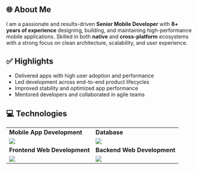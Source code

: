 <link rel="stylesheet" type="text/css" href="style.css">

## 🌐 About Me
I am a passionate and results-driven **Senior Mobile Developer** with **8+ years of experience** designing, building, and maintaining high-performance mobile applications. Skilled in both **native** and **cross-platform** ecosystems with a strong focus on clean architecture, scalability, and user experience.

## ✅ Highlights
- Delivered apps with high user adoption and performance
- Led development across end-to-end product lifecycles
- Improved stability and optimized app performance
- Mentored developers and collaborated in agile teams

## 💻 Technologies
 
<table>
<tr>
	<td><strong>Mobile App Development</strong></td>
	<td><strong>Database</strong></td>
</tr>
<tr>
	<td><img src = "https://skillicons.dev/icons?i=js,flutter,java,dart,kotlin&theme=dark"></td>
	<td><img src = "https://skillicons.dev/icons?i=postgres,mongodb,firebase,supabase,sqlite&theme=dark"></td>
</tr>
<tr>
	<td><strong>Frontend Web Development</strong></td>
	<td><strong>Backend Web Development</strong></td>
</tr>
<tr>
	<td><img src = "https://skillicons.dev/icons?i=html,css,react,angular,vue,tailwind,threejs" ></td>
	<td><img src = "https://skillicons.dev/icons?i=nextjs,nestjs,express,django,fastapi,rails,spring&theme=dark" ></td>
</tr>
</table>
